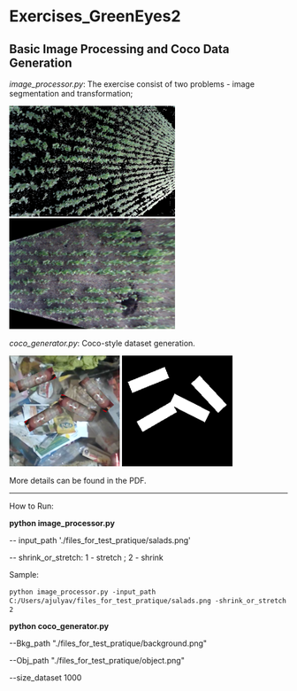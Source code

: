 # Exercises_GreenEyes2

## Basic Image Processing and Coco Data Generation

*image_processor.py*: The exercise consist of two problems - image segmentation and transformation;

<img src="https://github.com/ajulyav/Exercises_GreenEyes2/blob/main/img/Segmented_image.png" width="300" height="200"> <img src="https://github.com/ajulyav/Exercises_GreenEyes2/blob/main/img/Transformed_image.png" width="300" height="200">

*coco_generator.py*: Coco-style dataset generation.

<img src="https://github.com/ajulyav/Exercises_GreenEyes2/blob/main/img/img_0.png" width="200" height="200"> <img src="https://github.com/ajulyav/Exercises_GreenEyes2/blob/main/img/mask_image0.png" width="200" height="200">

More details can be found in the PDF.



_________________________________________

How to Run:

**python image_processor.py**

-- input_path './files_for_test_pratique/salads.png'

-- shrink_or_stretch:  1 - stretch ; 2 - shrink

Sample:
```
python image_processor.py -input_path C:/Users/ajulyav/files_for_test_pratique/salads.png -shrink_or_stretch 2
```

**python coco_generator.py**

--Bkg_path "./files_for_test_pratique/background.png"

--Obj_path "./files_for_test_pratique/object.png"

--size_dataset 1000

